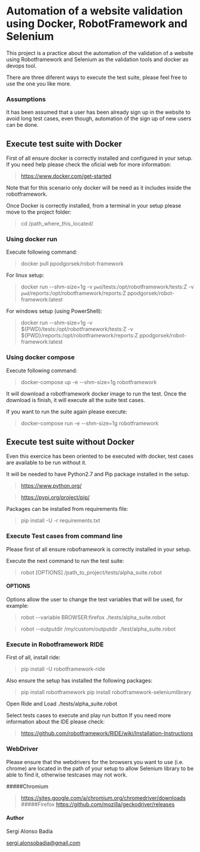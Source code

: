 # Automation of a website validation using Docker, RobotFramework and Selenium

This project is a practice about the automation of the validation of a website using Robotframework and Selenium as the validation tools and docker as devops tool.

There are three diferent ways to execute the test suite, please feel free to use the one you like more.

### Assumptions

It has been assumed that a user has been already sign up in the website to avoid
long test cases, even though, automation of the sign up of new users can be done.

## Execute test suite with Docker

First of all ensure docker is correctly installed and configured in your setup.
If you need help please check the oficial web for more information:
> https://www.docker.com/get-started

Note that for this scenario only docker will be need as it includes inside
the robotframework.

Once Docker is correctly installed, from a terminal in your setup please
move to the project folder:

> cd /path_where_this_located/

### Using docker run

Execute following command:

> docker pull ppodgorsek/robot-framework

For linux setup:

> docker run --shm-size=1g -v `pwd`/tests:/opt/robotframework/tests:Z -v `pwd`/reports:/opt/robotframework/reports:Z ppodgorsek/robot-framework:latest

For windows setup (using PowerShell):

>docker run --shm-size=1g -v ${PWD}/tests:/opt/robotframework/tests:Z -v ${PWD}/reports:/opt/robotframework/reports:Z ppodgorsek/robot-framework:latest

### Using docker compose

Execute following command:

> docker-compose up -e --shm-size=1g robotframework

It will download a robotframework docker image to run the test.
Once the download is finish, it will execute all the suite test cases.

If you want to run the suite again please execute:

> docker-compose run -e --shm-size=1g robotframework

## Execute test suite without Docker

Even this exercice has been oriented to be executed with docker, test cases
are available to be run without it.

It will be needed to have Python2.7 and Pip package installed in the setup.

> https://www.python.org/

> https://pypi.org/project/pip/

Packages can be installed from requirements file:
> pip install -U -r requirements.txt

### Execute Test cases from command line

Please first of all ensure roboframework is correctly installed in your setup.

Execute the next command to run the test suite:
> robot [OPTIONS] /path_to_project/tests/alpha_suite.robot

#### OPTIONS
Options allow the user to change the test variables that will be used, for example:

> robot --variable BROWSER:firefox ./tests/alpha_suite.robot

> robot --outputdir /my/custom/outputdir ./test/alpha_suite.robot

### Execute in Robotframework RIDE

First of all, install ride:

 > pip install -U robotframework-ride

Also ensure the setup has installed the following packages:

> pip install robotframework
> pip install robotframework-seleniumlibrary

Open Ride and Load ./tests/alpha_suite.robot

Select tests cases to execute and play run button
If you need more information about the IDE please check:
> https://github.com/robotframework/RIDE/wiki/Installation-Instructions

### WebDriver

Please ensure that the webdrivers for the browsers you want to use (i.e. chrome)
are located in the path of your setup to allow Selenium library to be able to find
it, otherwise testcases may not work.

#####Chromium
> https://sites.google.com/a/chromium.org/chromedriver/downloads
#####Firefox
> https://github.com/mozilla/geckodriver/releases


#### Author

Sergi Alonso Badia

sergi.alonsobadia@gmail.com
